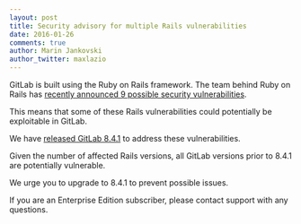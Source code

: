 ```yaml
---
layout: post
title: Security advisory for multiple Rails vulnerabilities
date: 2016-01-26
comments: true
author: Marin Jankovski
author_twitter: maxlazio
---
```


GitLab is built using the Ruby on Rails framework.
The team behind Ruby on Rails has [recently announced 9 possible security vulnerabilities](http://weblog.rubyonrails.org/2016/1/25/Rails-5-0-0-beta1-1-4-2-5-1-4-1-14-1-3-2-22-1-and-rails-html-sanitizer-1-0-3-have-been-released/).

This means that some of these Rails vulnerabilities could potentially
be exploitable in GitLab.

We have [released GitLab 8.4.1](https://about.gitlab.com/2016/01/26/gitlab-8-dot-4-dot-1-released) to address these
vulnerabilities.

Given the number of affected Rails versions, all
GitLab versions prior to 8.4.1 are potentially vulnerable.

We urge you to upgrade to 8.4.1 to prevent possible issues.

If you are an Enterprise Edition subscriber, please contact support with any questions.
